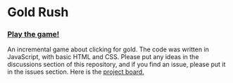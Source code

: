 # Gold Rush
### [Play the game!](https://squirrel-314.github.io)


An incremental game about clicking for gold. The code was written in JavaScript, with basic HTML and CSS. Please put any ideas in the discussions section of this repository, and if you find an issue, please put it in the issues section.
Here is the [project board.](https://github.com/users/Squirrel-314/projects/2?fullscreen=true)
